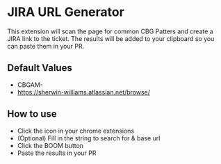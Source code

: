 # JIRA URL Generator
This extension will scan the page for common CBG Patters and create a JIRA link to the ticket. The results will be added to your clipboard so you can paste them in your PR.

## Default Values
- CBGAM-
- https://sherwin-williams.atlassian.net/browse/

## How to use
- Click the icon in your chrome extensions
- (Optional) Fill in the string to search for & base url
- Click the BOOM button
- Paste the results in your PR
